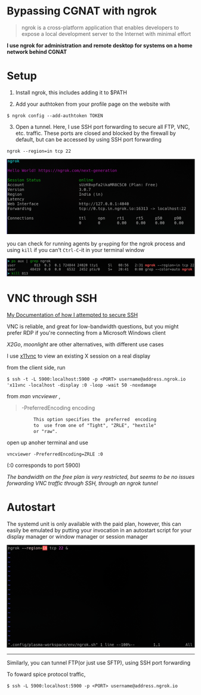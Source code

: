 # Bypassing CGNAT with ngrok

> ngrok is a cross-platform application that enables developers to expose a local development server to the Internet with minimal effort

**I use ngrok for administration and remote desktop for systems on a home network behind CGNAT**

# Setup

1. Install ngrok, this includes adding it to $PATH

2. Add your authtoken from your profile page on the website with

```
$ ngrok config --add-authtoken TOKEN
```

3. Open a tunnel. Here, I use SSH port forwarding to secure all FTP, VNC, etc. traffic. These ports are closed and blocked by the firewall by default, but can be accessed by using SSH port forwarding

```
ngrok --region=in tcp 22
```

![](img/ngrok_run.png)

you can check for running agents by `grep`ping for the ngrok process and using `kill` if you can't `Ctrl-C`-it in your terminal window

![](img/ngrok_check_agent_running.png)

# VNC through SSH

[My Documentation of how I attempted to secure SSH](../security/ssh.md)

VNC is reliable, and great for low-bandwidth questions, but you might prefer RDP if you're connecting from a Microsoft Windows client

_X2Go_, _moonlight_ are other alternatives, with different use cases

I use [x11vnc](https://github.com/LibVNC/x11vnc) to view an existing X session on a real display

from the client side, run

```
$ ssh -t -L 5900:localhost:5900 -p <PORT> username@address.ngrok.io 'x11vnc -localhost -display :0 -loop -wait 50 -noxdamage
```

from _man vncviewer_ ,

> -PreferredEncoding encoding

              This option specifies the  preferred  encoding
              to  use from one of "Tight", "ZRLE", "hextile"
              or "raw".

open up anoher terminal and use

```
vncviewer -PreferredEncoding=ZRLE :0
```

(:0 corresponds to port 5900)

_The bandwidth on the free plan is very restricted, but seems to be no issues forwarding VNC traffic through SSH, through an ngrok tunnel_

# Autostart

The systemd unit is only available with the paid plan, however, this can easily be emulated by putting your invocation in an autostart script for your display manager or window manager or session manager

![](img/ngrok_startup.png)

---

Similarly, you can tunnel FTP(or just use SFTP), using SSH port forwarding

To foward spice protocol traffic,

```
$ ssh -L 5900:localhost:5900 -p <PORT> username@address.ngrok.io
```
